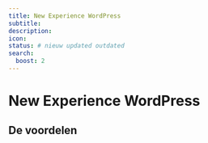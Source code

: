 ```yaml
---
title: New Experience WordPress
subtitle:
description:
icon:
status: # nieuw updated outdated
search:
  boost: 2 
---
```


# New Experience WordPress

## De voordelen